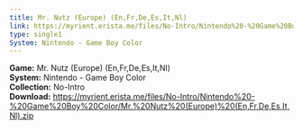 ```yaml
---
title: Mr. Nutz (Europe) (En,Fr,De,Es,It,Nl)
link: https://myrient.erista.me/files/No-Intro/Nintendo%20-%20Game%20Boy%20Color/Mr.%20Nutz%20(Europe)%20(En,Fr,De,Es,It,Nl).zip
type: single1
System: Nintendo - Game Boy Color
---
```

<b>Game:</b> Mr. Nutz (Europe) (En,Fr,De,Es,It,Nl)<br>
<b>System:</b> Nintendo - Game Boy Color<br>
<b>Collection:</b> No-Intro<br>
<b>Download:</b> https://myrient.erista.me/files/No-Intro/Nintendo%20-%20Game%20Boy%20Color/Mr.%20Nutz%20(Europe)%20(En,Fr,De,Es,It,Nl).zip